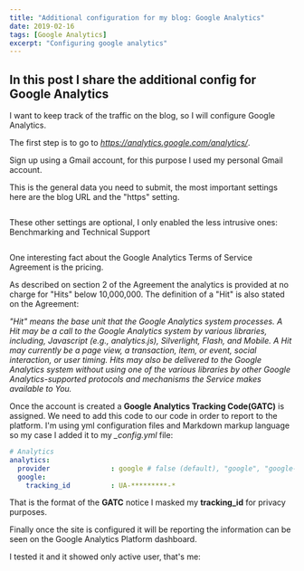 ```yaml
---
title: "Additional configuration for my blog: Google Analytics"
date: 2019-02-16
tags: [Google Analytics]
excerpt: "Configuring google analytics"
---
```


## In this post I share the additional config for Google Analytics
I want to keep track of the traffic on the blog, so I will configure Google Analytics.

The first step is to go to *https://analytics.google.com/analytics/*.

Sign up using a Gmail account, for this purpose I used my personal Gmail account.

This is the general data you need to submit, the most important settings here are the blog URL and the "https" setting.  

<img src="{{ site.url }}{{ site.baseurl }}/images/googleanalytics_createaccount.PNG" alt="">

These other settings are optional, I only enabled the less intrusive ones: Benchmarking and Technical Support   

<img src="{{ site.url }}{{ site.baseurl }}/images/googleanalytics_datasharing.PNG" alt="">

One interesting fact about the Google Analytics Terms of Service Agreement is the pricing.

As described on section 2 of the Agreement the analytics is provided at no charge for "Hits" below 10,000,000. The definition of a "Hit" is also stated on the Agreement:

*"Hit" means the base unit that the Google Analytics system processes. A Hit may be a call to the Google Analytics system by various libraries, including, Javascript (e.g., analytics.js), Silverlight, Flash, and Mobile. A Hit may currently be a page view, a transaction, item, or event, social interaction, or user timing. Hits may also be delivered to the Google Analytics system without using one of the various libraries by other Google Analytics-supported protocols and mechanisms the Service makes available to You.*

Once the account is created a **Google Analytics Tracking Code(GATC)** is assigned. We need to add this code to our code in order to report to the platform. I'm using yml configuration files and Markdown markup language so my case I added it to my *_config.yml* file:

```yaml
# Analytics
analytics:
  provider               : google # false (default), "google", "google-universal", "custom"
  google:
    tracking_id          : UA-*********-*
```
That is the format of the **GATC** notice I masked my **tracking_id** for privacy purposes.

Finally once the site is configured it will be reporting the information can be seen on the Google Analytics Platform dashboard.

I tested it and it showed only active user, that's me:

<img src="{{ site.url }}{{ site.baseurl }}/images/googleanalytics_report.PNG" alt="">
